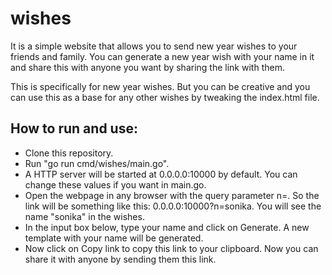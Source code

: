 # wishes
It is a simple website that allows you to send new year wishes to your friends and family.
You can generate a new year wish with your name in it and share this with anyone you want by sharing the link with them.

This is specifically for new year wishes. But you can be creative and you can use this as a base for any other wishes by tweaking the index.html file.

## How to run and use:
- Clone this repository.
- Run "go run cmd/wishes/main.go".
- A HTTP server will be started at 0.0.0.0:10000 by default. You can change these values if you want in main.go.
- Open the webpage in any browser with the query parameter n=<name>. So the link will be something like this: 0.0.0.0:10000?n=sonika. You will see the name "sonika" in the wishes.
- In the input box below, type your name and click on Generate. A new template with your name will be generated.
- Now click on Copy link to copy this link to your clipboard. Now you can share it with anyone by sending them this link.
